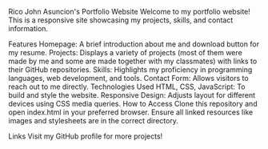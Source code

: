 Rico John Asuncion's Portfolio Website
Welcome to my portfolio website! This is a responsive site showcasing my projects, skills, and contact information.

Features
Homepage: A brief introduction about me and download button for my resume.
Projects: Displays a variety of projects (most of them were made by me and some are made together with my classmates) with links to their GitHub repositories.
Skills: Highlights my proficiency in programming languages, web development, and tools.
Contact Form: Allows visitors to reach out to me directly.
Technologies Used
HTML, CSS, JavaScript: To build and style the website.
Responsive Design: Adjusts layout for different devices using CSS media queries.
How to Access
Clone this repository and open index.html in your preferred browser. Ensure all linked resources like images and stylesheets are in the correct directory.

Links
Visit my GitHub profile for more projects!
